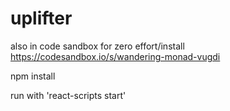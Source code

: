 # uplifter

also in code sandbox for zero effort/install https://codesandbox.io/s/wandering-monad-vugdi

npm install

run with 'react-scripts start'
